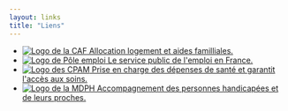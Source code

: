 ```yaml
---
layout: links
title: "Liens"
---
```


<script>
import caf from './caf.svg'
import cpam from './cpam.svg'
import mdph from './mdph.svg'
import poleemploi from './poleemploi.svg'
</script>

- [![Logo de la CAF]({caf}) Allocation logement et aides familliales.](https://www.caf.fr/ "Site de la caisse d'allocations familiales (CAF)")
- [![Logo de Pôle emploi]({poleemploi}) Le service public de l'emploi en France.](https://www.pole-emploi.fr/ "Site de Pôle emploi")
- [![Logo des CPAM]({cpam}) Prise en charge des dépenses de santé et garantit l'accès aux soins.](https://www.ameli.fr/ "Site des caisses primaires d'assurance maladie (CPAM)")
- [![Logo de la MDPH]({mdph}) Accompagnement des personnes handicapées et de leurs proches.](http://www.mdph.fr/ "Site des maisons départementales des personnes handicapées (MDPH)")
